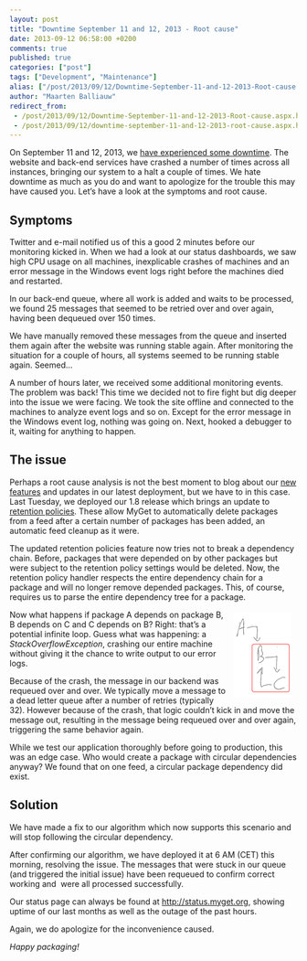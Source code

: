 ```yaml
---
layout: post
title: "Downtime September 11 and 12, 2013 - Root cause"
date: 2013-09-12 06:58:00 +0200
comments: true
published: true
categories: ["post"]
tags: ["Development", "Maintenance"]
alias: ["/post/2013/09/12/Downtime-September-11-and-12-2013-Root-cause.aspx", "/post/2013/09/12/downtime-september-11-and-12-2013-root-cause.aspx"]
author: "Maarten Balliauw"
redirect_from:
 - /post/2013/09/12/Downtime-September-11-and-12-2013-Root-cause.aspx.html
 - /post/2013/09/12/downtime-september-11-and-12-2013-root-cause.aspx.html
---
```


<p>On September 11 and 12, 2013, we <a href="http://status.myget.org/519401/2013/09">have experienced some downtime</a>. The website and back-end services have crashed a number of times across all instances, bringing our system to a halt a couple of times. We hate downtime as much as you do and want to apologize for the trouble this may have caused you. Let’s have a look at the symptoms and root cause.</p>  <h2>Symptoms</h2>  <p>Twitter and e-mail notified us of this a good 2 minutes before our monitoring kicked in. When we had a look at our status dashboards, we saw high CPU usage on all machines, inexplicable crashes of machines and an error message in the Windows event logs right before the machines died and restarted.</p>  <p>In our back-end queue, where all work is added and waits to be processed, we found 25 messages that seemed to be retried over and over again, having been dequeued over 150 times.</p>  <p>We have manually removed these messages from the queue and inserted them again after the website was running stable again. After monitoring the situation for a couple of hours, all systems seemed to be running stable again. Seemed…</p>  <p>A number of hours later, we received some additional monitoring events. The problem was back! This time we decided not to fire fight but dig deeper into the issue we were facing. We took the site offline and connected to the machines to analyze event logs and so on. Except for the error message in the Windows event log, nothing was going on. Next, hooked a debugger to it, waiting for anything to happen.</p>  <h2>The issue</h2>  <p>Perhaps a root cause analysis is not the best moment to blog about our <a href="http://docs.myget.org/docs/release-notes/myget-1.8">new features</a> and updates in our latest deployment, but we have to in this case. Last Tuesday, we deployed our 1.8 release which brings an update to <a href="/post/2012/12/18/Package-retention-policies.aspx">retention policies</a>. These allow MyGet to automatically delete packages from a feed after a certain number of packages has been added, an automatic feed cleanup as it were.</p>  <p>The updated retention policies feature now tries not to break a dependency chain. Before, packages that were depended on by other packages but were subject to the retention policy settings would be deleted. Now, the retention policy handler respects the entire dependency chain for a package and will no longer remove depended packages. This, of course, requires us to parse the entire dependency tree for a package.</p>  <p><a href="/images/image_66.png"><img title="image" style="border-top: 0px; border-right: 0px; background-image: none; border-bottom: 0px; float: right; padding-top: 0px; padding-left: 0px; margin: 5px 10px 5px 5px; border-left: 0px; display: inline; padding-right: 0px" border="0" alt="image" align="right" src="/images/image_thumb_64.png" width="102" height="147" /></a>Now what happens if package A depends on package B, B depends on C and C depends on B? Right: that’s a potential infinite loop. Guess what was happening: a <em>StackOverflowException</em>, crashing our entire machine without giving it the chance to write output to our error logs.</p>  <p>Because of the crash, the message in our backend was requeued over and over. We typically move a message to a dead letter queue after a number of retries (typically 32). However because of the crash, that logic couldn’t kick in and move the message out, resulting in the message being requeued over and over again, triggering the same behavior again.</p>  <p>While we test our application thoroughly before going to production, this was an edge case. Who would create a package with circular dependencies anyway? We found that on one feed, a circular package dependency did exist. </p>  <h2>Solution</h2>  <p>We have made a fix to our algorithm which now supports this scenario and will stop following the circular dependency.</p>  <p>After confirming our algorithm, we have deployed it at 6 AM (CET) this morning, resolving the issue. The messages that were stuck in our queue (and triggered the initial issue) have been requeued to confirm correct working and&#160; were all processed successfully.</p>  <p>Our status page can always be found at <a href="http://status.myget.org">http://status.myget.org</a>, showing uptime of our last months as well as the outage of the past hours.</p>  <p>Again, we do apologize for the inconvenience caused.</p>  <p><em>Happy packaging!</em></p>




